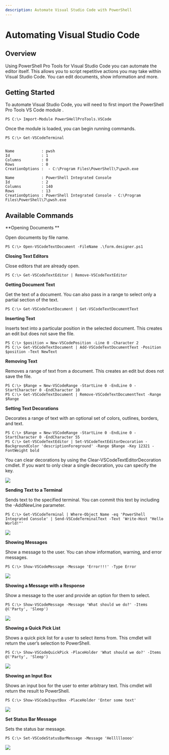 ```yaml
---
description: Automate Visual Studio Code with PowerShell
---
```


# Automating Visual Studio Code

## Overview

Using PowerShell Pro Tools for Visual Studio Code you can automate the editor itself. This allows you to script repetitive actions you may take within Visual Studio Code. You can edit documents, show information and more.&#x20;

## Getting Started

To automate Visual Studio Code, you will need to first import the PowerShell Pro Tools VS Code module .

```
PS C:\> Import-Module PowerSHellProTools.VSCode
```

Once the module is loaded, you can begin running commands.&#x20;

```
PS C:\> Get-VSCodeTerminal


Name            : pwsh
Id              : 1
Columns         : 0
Rows            : 0
CreationOptions :  - C:\Program Files\PowerShell\7\pwsh.exe

Name            : PowerShell Integrated Console
Id              : 2
Columns         : 140
Rows            : 13
CreationOptions : PowerShell Integrated Console - C:\Program Files\PowerShell\7\pwsh.exe
```

## Available Commands

**Opening Documents **

Open documents by file name.

```
PS C:\> Open-VSCodeTextDocument -FileName .\form.designer.ps1
```

**Closing Text Editors**

Close editors that are already open.

```
PS C:\> Get-VSCodeTextEditor | Remove-VSCodeTextEditor
```

**Getting Document Text**

Get the text of a document. You can also pass in a range to select only a partial section of the text.

```
PS C:\> Get-VSCodeTextDocument | Get-VSCodeTextDocumentText
```

**Inserting Text**

Inserts text into a particular position in the selected document. This creates an edit but does not save the file.

```
PS C:\> $position = New-VSCodePosition -Line 0 -Character 2
PS C:\> Get-VSCodeTextDocument | Add-VSCodeTextDocumentText -Position $position -Text NewText
```

**Removing Text**

Removes a range of text from a document. This creates an edit but does not save the file.

```
PS C:\> $Range = New-VSCodeRange -StartLine 0 -EndLine 0 -StartCharacter 0 -EndCharacter 10
PS C:\> Get-VSCodeTextDocument | Remove-VSCodeTextDocumentText -Range $Range
```

**Setting Text Decorations**

Decorates a range of text with an optional set of colors, outlines, borders, and text.

```
PS C:\> $Range = New-VSCodeRange -StartLine 0 -EndLine 0 -StartCharacter 0 -EndCharacter 55
PS C:\> Get-VSCodeTextEditor | Set-VSCodeTextEditorDecoration -BackgroundColor 'descriptionForeground' -Range $Range -Key 12321 -FontWeight bold
```

You can clear decorations by using the Clear-VSCodeTextEditorDecoration cmdlet. If you want to only clear a single decoration, you can specify the key.

[![](https://i1.wp.com/ironmansoftware.com/wp-content/uploads/2020/04/decoration.png?resize=669%2C155\&ssl=1)](https://i1.wp.com/ironmansoftware.com/wp-content/uploads/2020/04/decoration.png?ssl=1)

**Sending Text to a Terminal**

Sends text to the specified terminal. You can commit this text by including the -AddNewLine parameter.

```
PS C:\> Get-VSCodeTerminal | Where-Object Name -eq 'PowerShell Integrated Console' | Send-VSCodeTerminalText -Text 'Write-Host "Hello World!"'
```

[![](https://i2.wp.com/ironmansoftware.com/wp-content/uploads/2020/04/sendtext.png?resize=1260%2C82\&ssl=1)](https://i2.wp.com/ironmansoftware.com/wp-content/uploads/2020/04/sendtext.png?ssl=1)

**Showing Messages**

Show a message to the user. You can show information, warning, and error messages.

```
PS C:\> Show-VSCodeMessage -Message 'Error!!!' -Type Error
```

[![](https://i2.wp.com/ironmansoftware.com/wp-content/uploads/2020/04/error.png?resize=609%2C89\&ssl=1)](https://i2.wp.com/ironmansoftware.com/wp-content/uploads/2020/04/error.png?ssl=1)

**Showing a Message with a Response**

Show a message to the user and provide an option for them to select.

```
PS C:\> Show-VSCodeMessage -Message 'What should we do?' -Items @('Party', 'Sleep')
```

[![](https://i0.wp.com/ironmansoftware.com/wp-content/uploads/2020/04/showmessagewithoptions.png?resize=589%2C129\&ssl=1)](https://i0.wp.com/ironmansoftware.com/wp-content/uploads/2020/04/showmessagewithoptions.png?ssl=1)

**Showing a Quick Pick List**

Shows a quick pick list for a user to select items from. This cmdlet will return the user’s selection to PowerShell.

```
PS C:\> Show-VSCodeQuickPick -PlaceHolder 'What should we do?' -Items @('Party', 'Sleep')
```

[![](https://i0.wp.com/ironmansoftware.com/wp-content/uploads/2020/04/quicklist.png?resize=800%2C166\&ssl=1)](https://i0.wp.com/ironmansoftware.com/wp-content/uploads/2020/04/quicklist.png?ssl=1)

**Showing an Input Box**

Shows an input box for the user to enter arbitrary text. This cmdlet will return the result to PowerShell.

```
PS C:\> Show-VSCodeInputBox -PlaceHolder 'Enter some text'
```

[![](https://i1.wp.com/ironmansoftware.com/wp-content/uploads/2020/04/inputbox.png?resize=815%2C124\&ssl=1)](https://i1.wp.com/ironmansoftware.com/wp-content/uploads/2020/04/inputbox.png?ssl=1)

**Set Status Bar Message**

Sets the status bar message.

```
PS C:\> Set-VSCodeStatusBarMessage -Message 'Hellllloooo'
```

[![](https://i0.wp.com/ironmansoftware.com/wp-content/uploads/2020/04/statusbar.png?resize=797%2C100\&ssl=1)](https://i0.wp.com/ironmansoftware.com/wp-content/uploads/2020/04/statusbar.png?ssl=1)
